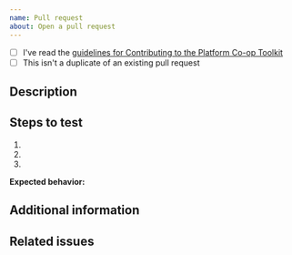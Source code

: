 ```yaml
---
name: Pull request
about: Open a pull request
---
```


* [ ] I've read the [guidelines for Contributing to the Platform Co-op Toolkit](https://github.com/platform-coop-toolkit/.github/blob/master/CONTRIBUTING.md)
* [ ] This isn't a duplicate of an existing pull request

## Description

<!-- Description of the pull request -->

## Steps to test

1. <!-- First step -->
2. <!-- Second step -->
3. <!-- and so on... -->

**Expected behavior:** <!-- What should happen -->

## Additional information

<!-- Please provide any additional information that can help us review your contribution. -->

## Related issues

<!-- If this pull request resolves an issue, please indicate the issue number here. >
